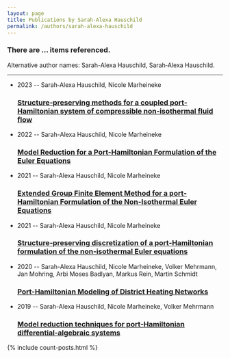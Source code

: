 ```yaml
---
layout: page
title: Publications by Sarah-Alexa Hauschild
permalink: /authors/sarah-alexa-hauschild
---
```


<h3 id="number-posts">There are ... items referenced.</h3>
<p id='info-authors'>Alternative author names: Sarah-Alexa Hauschild, Sarah‐Alexa Hauschild.</p>
<hr />
<ul class="post-list">
<li><span class='post-meta'>2023 -- Sarah‐Alexa Hauschild, Nicole Marheineke</span><h3><a class='post-link' href="{{ site.baseurl }}/structure-preserving-methods-for-a-coupled-port-hamiltonian-system-of-compressible-non-isothermal-fluid-flow">Structure‐preserving methods for a coupled port‐Hamiltonian system of compressible non‐isothermal fluid flow</a></h3></li>
<li><span class='post-meta'>2022 -- Sarah-Alexa Hauschild, Nicole Marheineke</span><h3><a class='post-link' href="{{ site.baseurl }}/model-reduction-for-a-port-hamiltonian-formulation-of-the-euler-equations">Model Reduction for a Port-Hamiltonian Formulation of the Euler Equations</a></h3></li>
<li><span class='post-meta'>2021 -- Sarah-Alexa Hauschild, Nicole Marheineke</span><h3><a class='post-link' href="{{ site.baseurl }}/extended-group-finite-element-method-for-a-port-hamiltonian-formulation-of-the-non-isothermal-euler-equations">Extended Group Finite Element Method for a port‐Hamiltonian Formulation of the Non‐Isothermal Euler Equations</a></h3></li>
<li><span class='post-meta'>2021 -- Sarah-Alexa Hauschild, Nicole Marheineke</span><h3><a class='post-link' href="{{ site.baseurl }}/structure-preserving-discretization-of-a-port-hamiltonian-formulation-of-the-non-isothermal-euler-equations">Structure‐preserving discretization of a port‐Hamiltonian formulation of the non‐isothermal Euler equations</a></h3></li>
<li><span class='post-meta'>2020 -- Sarah-Alexa Hauschild, Nicole Marheineke, Volker Mehrmann, Jan Mohring, Arbi Moses Badlyan, Markus Rein, Martin Schmidt</span><h3><a class='post-link' href="{{ site.baseurl }}/port-hamiltonian-modeling-of-district-heating-networks">Port-Hamiltonian Modeling of District Heating Networks</a></h3></li>
<li><span class='post-meta'>2019 -- Sarah-Alexa Hauschild, Nicole Marheineke, Volker Mehrmann</span><h3><a class='post-link' href="{{ site.baseurl }}/model-reduction-techniques-for-port-hamiltonian-differential-algebraic-systems">Model reduction techniques for port‐Hamiltonian differential‐algebraic systems</a></h3></li>

</ul>
{% include count-posts.html %}
